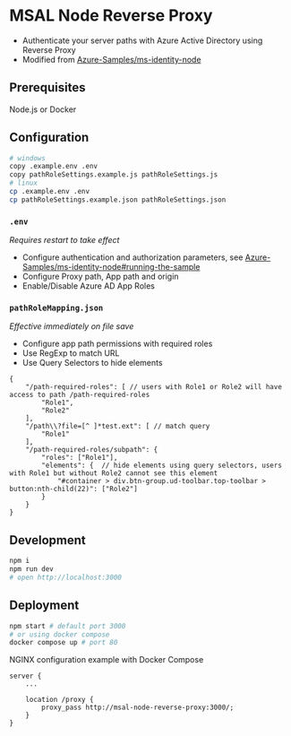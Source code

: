 # MSAL Node Reverse Proxy

- Authenticate your server paths with Azure Active Directory using Reverse Proxy
- Modified from [Azure-Samples/ms-identity-node](https://github.com/Azure-Samples/ms-identity-node)

## Prerequisites

Node.js or Docker

## Configuration

```bash
# windows
copy .example.env .env 
copy pathRoleSettings.example.js pathRoleSettings.js 
# linux
cp .example.env .env 
cp pathRoleSettings.example.json pathRoleSettings.json 
```

### `.env`
*Requires restart to take effect*

- Configure authentication and authorization parameters, see [Azure-Samples/ms-identity-node#running-the-sample](https://github.com/Azure-Samples/ms-identity-node#running-the-sample)
- Configure Proxy path, App path and origin 
- Enable/Disable Azure AD App Roles

### `pathRoleMapping.json`
*Effective immediately on file save*

- Configure app path permissions with required roles
- Use RegExp to match URL
- Use Query Selectors to hide elements

```jsonc
{
    "/path-required-roles": [ // users with Role1 or Role2 will have access to path /path-required-roles
        "Role1",
        "Role2"
    ],
    "/path\\?file=[^ ]*test.ext": [ // match query
        "Role1"
    ],
    "/path-required-roles/subpath": {
        "roles": ["Role1"],
        "elements": {  // hide elements using query selectors, users with Role1 but without Role2 cannot see this element
            "#container > div.btn-group.ud-toolbar.top-toolbar > button:nth-child(22)": ["Role2"]
        }
    }
}
```

## Development

```bash
npm i
npm run dev
# open http://localhost:3000
```

## Deployment

```bash
npm start # default port 3000
# or using docker compose
docker compose up # port 80
```

NGINX configuration example with Docker Compose

```
server {
    ...

    location /proxy {
        proxy_pass http://msal-node-reverse-proxy:3000/; 
    }
}
```
